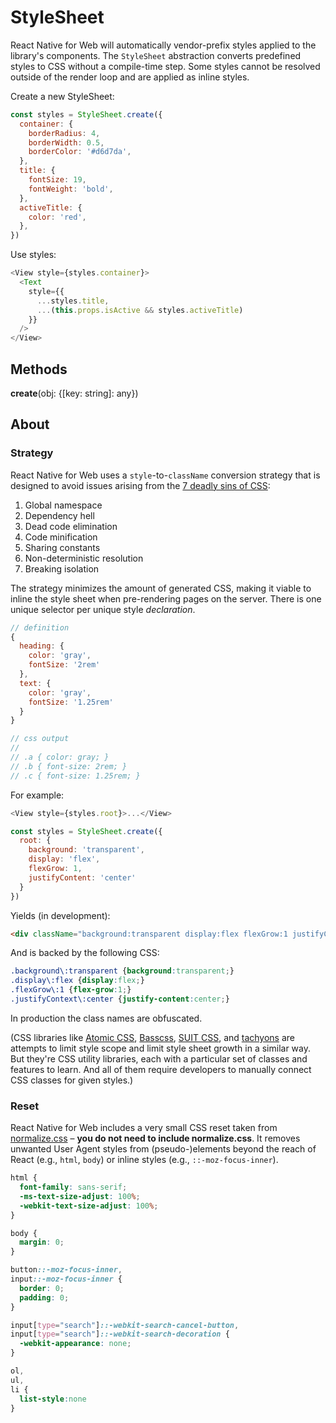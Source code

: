 # StyleSheet

React Native for Web will automatically vendor-prefix styles applied to the
library's components. The `StyleSheet` abstraction converts predefined styles
to CSS without a compile-time step. Some styles cannot be resolved outside of
the render loop and are applied as inline styles.

Create a new StyleSheet:

```js
const styles = StyleSheet.create({
  container: {
    borderRadius: 4,
    borderWidth: 0.5,
    borderColor: '#d6d7da',
  },
  title: {
    fontSize: 19,
    fontWeight: 'bold',
  },
  activeTitle: {
    color: 'red',
  },
})
```

Use styles:

```js
<View style={styles.container}>
  <Text
    style={{
      ...styles.title,
      ...(this.props.isActive && styles.activeTitle)
    }}
  />
</View>
```

## Methods

**create**(obj: {[key: string]: any})

## About

### Strategy

React Native for Web uses a `style`-to-`className` conversion strategy that is
designed to avoid issues arising from the [7 deadly sins of
CSS](https://speakerdeck.com/vjeux/react-css-in-js):

1. Global namespace
2. Dependency hell
3. Dead code elimination
4. Code minification
5. Sharing constants
6. Non-deterministic resolution
7. Breaking isolation

The strategy minimizes the amount of generated CSS, making it viable to inline
the style sheet when pre-rendering pages on the server. There is one unique
selector per unique style _declaration_.

```js
// definition
{
  heading: {
    color: 'gray',
    fontSize: '2rem'
  },
  text: {
    color: 'gray',
    fontSize: '1.25rem'
  }
}

// css output
//
// .a { color: gray; }
// .b { font-size: 2rem; }
// .c { font-size: 1.25rem; }
```

For example:

```js
<View style={styles.root}>...</View>

const styles = StyleSheet.create({
  root: {
    background: 'transparent',
    display: 'flex',
    flexGrow: 1,
    justifyContent: 'center'
  }
})
```

Yields (in development):

```html
<div className="background:transparent display:flex flexGrow:1 justifyContent:center">...</div>
```

And is backed by the following CSS:

```css
.background\:transparent {background:transparent;}
.display\:flex {display:flex;}
.flexGrow\:1 {flex-grow:1;}
.justifyContext\:center {justify-content:center;}
```

In production the class names are obfuscated.

(CSS libraries like [Atomic CSS](http://acss.io/),
[Basscss](http://www.basscss.com/), [SUIT CSS](https://suitcss.github.io/), and
[tachyons](http://tachyons.io/) are attempts to limit style scope and limit
style sheet growth in a similar way. But they're CSS utility libraries, each
with a particular set of classes and features to learn. And all of them require
developers to manually connect CSS classes for given styles.)

### Reset

React Native for Web includes a very small CSS reset taken from
[normalize.css](https://necolas.github.io/normalize.css/) – **you do not need
to include normalize.css**. It removes unwanted User Agent styles from
(pseudo-)elements beyond the reach of React (e.g., `html`, `body`) or inline
styles (e.g., `::-moz-focus-inner`).

```css
html {
  font-family: sans-serif;
  -ms-text-size-adjust: 100%;
  -webkit-text-size-adjust: 100%;
}

body {
  margin: 0;
}

button::-moz-focus-inner,
input::-moz-focus-inner {
  border: 0;
  padding: 0;
}

input[type="search"]::-webkit-search-cancel-button,
input[type="search"]::-webkit-search-decoration {
  -webkit-appearance: none;
}

ol,
ul,
li {
  list-style:none
}
```
